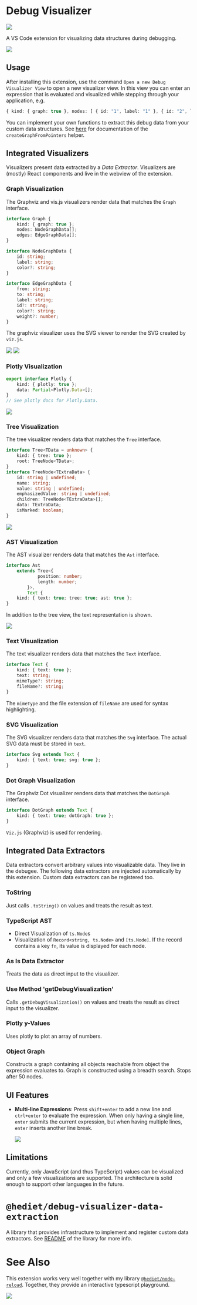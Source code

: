 # Debug Visualizer

[![](https://img.shields.io/twitter/follow/hediet_dev.svg?style=social)](https://twitter.com/intent/follow?screen_name=hediet_dev)

A VS Code extension for visualizing data structures during debugging.

![](../docs/doubly-linked-list-reverse-demo.gif)

## Usage

After installing this extension, use the command `Open a new Debug Visualizer View` to open a new visualizer view.
In this view you can enter an expression that is evaluated and visualized while stepping through your application, e.g.

```ts
{ kind: { graph: true }, nodes: [ { id: "1", label: "1" }, { id: "2", label: "2" } ], edges: [{ from: "1", to: "2", label: "edge" }]}
```

You can implement your own functions to extract this debug data from your custom data structures.
See [here](../data-extraction/README.md) for documentation of the `createGraphFromPointers` helper.

## Integrated Visualizers

Visualizers present data extracted by a _Data Extractor_.
Visualizers are (mostly) React components and live in the webview of the extension.

### Graph Visualization

The Graphviz and vis.js visualizers render data that matches the `Graph` interface.

```ts
interface Graph {
	kind: { graph: true };
	nodes: NodeGraphData[];
	edges: EdgeGraphData[];
}

interface NodeGraphData {
	id: string;
	label: string;
	color?: string;
}

interface EdgeGraphData {
	from: string;
	to: string;
	label: string;
	id?: string;
	color?: string;
	weight?: number;
}
```

The graphviz visualizer uses the SVG viewer to render the SVG created by `viz.js`.

![](../docs/visualization-graphviz.png)
![](../docs/visualization-visjs.png)

### Plotly Visualization

```ts
export interface Plotly {
	kind: { plotly: true };
	data: Partial<Plotly.Data>[];
}
// See plotly docs for Plotly.Data.
```

![](../docs/visualization-plotly-random-walk.png)

### Tree Visualization

The tree visualizer renders data that matches the `Tree` interface.

```ts
interface Tree<TData = unknown> {
	kind: { tree: true };
	root: TreeNode<TData>;
}
interface TreeNode<TExtraData> {
	id: string | undefined;
	name: string;
	value: string | undefined;
	emphasizedValue: string | undefined;
	children: TreeNode<TExtraData>[];
	data: TExtraData;
	isMarked: boolean;
}
```

![](../docs/visualization-tree.png)

### AST Visualization

The AST visualizer renders data that matches the `Ast` interface.

```ts
interface Ast
	extends Tree<{
			position: number;
			length: number;
		}>,
		Text {
	kind: { text: true; tree: true; ast: true };
}
```

In addition to the tree view, the text representation is shown.

![](../docs/visualization-ast.png)

### Text Visualization

The text visualizer renders data that matches the `Text` interface.

```ts
interface Text {
	kind: { text: true };
	text: string;
	mimeType?: string;
	fileName?: string;
}
```

The `mimeType` and the file extension of `fileName` are used for syntax highlighting.

### SVG Visualization

The SVG visualizer renders data that matches the `Svg` interface.
The actual SVG data must be stored in `text`.

```ts
interface Svg extends Text {
	kind: { text: true; svg: true };
}
```

### Dot Graph Visualization

The Graphviz Dot visualizer renders data that matches the `DotGraph` interface.

```ts
interface DotGraph extends Text {
	kind: { text: true; dotGraph: true };
}
```

`Viz.js` (Graphviz) is used for rendering.

## Integrated Data Extractors

Data extractors convert arbitrary values into visualizable data.
They live in the debugee. The following data extractors are injected automatically by this extension.
Custom data extractors can be registered too.

### ToString

Just calls `.toString()` on values and treats the result as text.

### TypeScript AST

-   Direct Visualization of `ts.Node`s
-   Visualization of `Record<string, ts.Node>` and `[ts.Node]`. If the record contains a key `fn`, its value is displayed for each node.

### As Is Data Extractor

Treats the data as direct input to the visualizer.

### Use Method 'getDebugVisualization'

Calls `.getDebugVisualization()` on values and treats the result as direct input to the visualizer.

### Plotly y-Values

Uses plotly to plot an array of numbers.

### Object Graph

Constructs a graph containing all objects reachable from object the expression evaluates to.
Graph is constructed using a breadth search. Stops after 50 nodes.

## UI Features

-   **Multi-line Expressions**: Press `shift+enter` to add a new line and `ctrl+enter` to evaluate the expression.
    When only having a single line, `enter` submits the current expression,
    but when having multiple lines, `enter` inserts another line break.

    ![](../docs/multiline-expression.png)

## Limitations

Currently, only JavaScript (and thus TypeScript) values can be visualized and only a few visualizations are supported.
The architecture is solid enough to support other languages in the future.

# `@hediet/debug-visualizer-data-extraction`

A library that provides infrastructure to implement and register custom data extractors.
See [README](../data-extraction/README.md) of the library for more info.

# See Also

This extension works very well together with my library [`@hediet/node-reload`](https://github.com/hediet/node-reload).
Together, they provide an interactive typescript playground.

![](../docs/demo-hot.gif)
